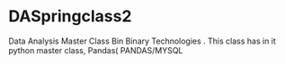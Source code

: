 # DASpringclass2
Data Analysis Master Class Bin Binary Technologies . This class has in it python master class, Pandas( PANDAS/MYSQL
